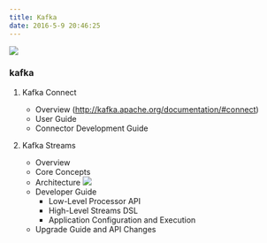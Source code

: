 ```yaml
---
title: Kafka
date: 2016-5-9 20:46:25
---
```


![](http://kafka.apache.org/images/logo.png)

### kafka

1. Kafka Connect
    - Overview (http://kafka.apache.org/documentation/#connect)
    - User Guide
    - Connector Development Guide

2. Kafka Streams

    - Overview
    - Core Concepts
    - Architecture
    ![](http://kafka.apache.org/0102/images/streams-architecture-overview.jpg)
    - Developer Guide
        - Low-Level Processor API
        - High-Level Streams DSL
        - Application Configuration and Execution
    - Upgrade Guide and API Changes
